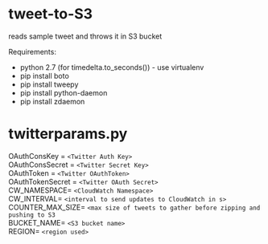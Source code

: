 tweet-to-S3
===========

reads sample tweet and throws it in S3 bucket

Requirements:
* python 2.7 (for timedelta.to_seconds()) - use virtualenv
* pip install boto
* pip install tweepy
* pip install python-daemon
* pip install zdaemon

twitterparams.py
================
OAuthConsKey = `<Twitter Auth Key>`<br>
OAuthConsSecret = `<Twitter Secret Key>`<br>
OAuthToken = `<Twitter OAuthToken>`<br>
OAuthTokenSecret = `<Twitter OAuth Secret>`<br>
CW_NAMESPACE= `<CloudWatch Namespace>`<br>
CW_INTERVAL= `<interval to send updates to CloudWatch in s>`<br>
COUNTER_MAX_SIZE= `<max size of tweets to gather before zipping and pushing to S3`<br>
BUCKET_NAME= `<S3 bucket name>`<br>
REGION= `<region used>`<br>

